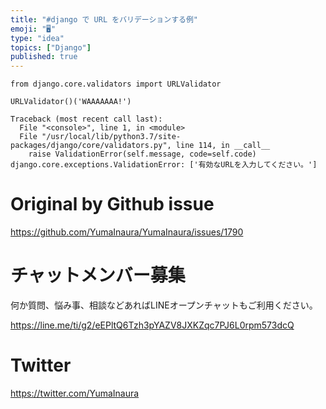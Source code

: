 ```yaml
---
title: "#django で URL をバリデーションする例"
emoji: "🖥"
type: "idea"
topics: ["Django"]
published: true
---
```


```
from django.core.validators import URLValidator

URLValidator()('WAAAAAAA!')
```

```
Traceback (most recent call last):
  File "<console>", line 1, in <module>
  File "/usr/local/lib/python3.7/site-packages/django/core/validators.py", line 114, in __call__
    raise ValidationError(self.message, code=self.code)
django.core.exceptions.ValidationError: ['有効なURLを入力してください。']
```

# Original by Github issue

https://github.com/YumaInaura/YumaInaura/issues/1790








<!-- Update From Qiita API -->

# チャットメンバー募集


何か質問、悩み事、相談などあればLINEオープンチャットもご利用ください。

https://line.me/ti/g2/eEPltQ6Tzh3pYAZV8JXKZqc7PJ6L0rpm573dcQ





# Twitter


https://twitter.com/YumaInaura


<!-- Update From Qiita API -->


